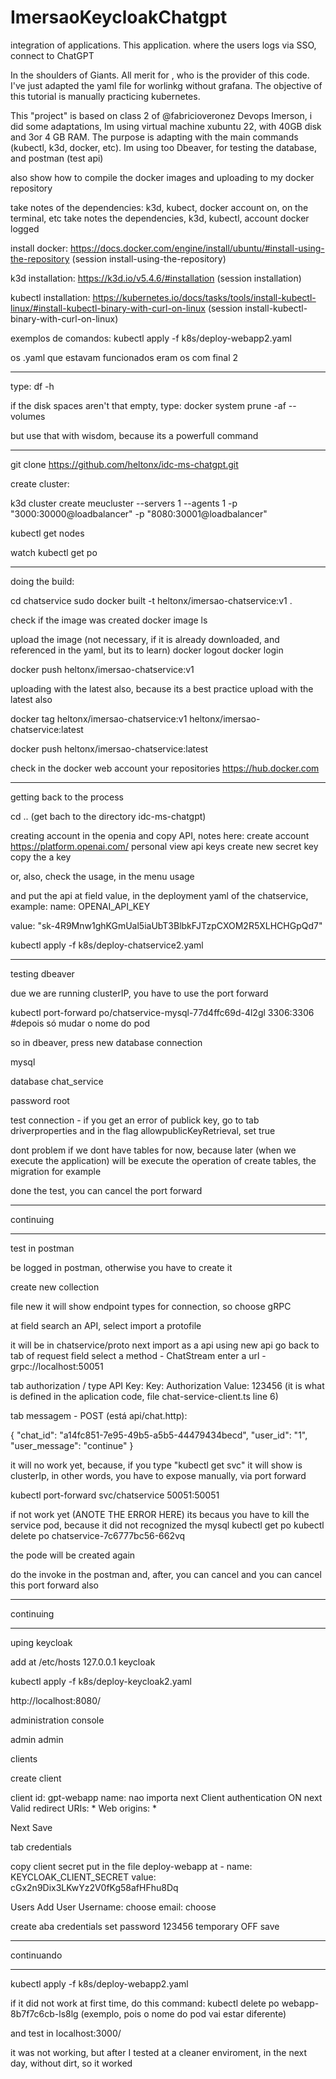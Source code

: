 # ImersaoKeycloakChatgpt
integration of applications. This application. where the users logs via SSO, connect to ChatGPT

In the shoulders of Giants. All merit for , who is the provider of this code. I've just adapted the yaml file for worlinkg without grafana.
The objective of this tutorial is manually practicing kubernetes.


This "project" is based on class 2 of @fabricioveronez Devops Imerson, i did some adaptations, Im using virtual machine xubuntu 22, with 40GB disk and 3or 4 GB RAM.
The purpose is adapting with the main commands (kubectl, k3d, docker, etc).
Im using too Dbeaver, for testing the database, and postman (test api)

also show how to compile the docker images and uploading to my docker repository

take notes of the dependencies: k3d, kubect, docker account on, on the terminal, etc
take notes the dependencies, k3d, kubectl, account docker logged

install docker:
https://docs.docker.com/engine/install/ubuntu/#install-using-the-repository
(session install-using-the-repository)

k3d installation:
https://k3d.io/v5.4.6/#installation
(session installation)

kubectl installation:
https://kubernetes.io/docs/tasks/tools/install-kubectl-linux/#install-kubectl-binary-with-curl-on-linux
(session install-kubectl-binary-with-curl-on-linux)


exemplos de comandos:
 kubectl apply -f k8s/deploy-webapp2.yaml 
 
 os .yaml que estavam funcionados eram os com final 2
 
-----

type: df -h

if the disk spaces aren't that empty, 
type: 
docker system prune -af --volumes

but use that with wisdom, because its a powerfull command

-----

git clone https://github.com/heltonx/idc-ms-chatgpt.git

create cluster:

k3d cluster create meucluster --servers 1 --agents 1 -p "3000:30000@loadbalancer" -p "8080:30001@loadbalancer"

kubectl get nodes

watch kubectl get po



------

doing the build:

cd chatservice
sudo docker built -t heltonx/imersao-chatservice:v1 .

check if the image was created
docker image ls

upload the image (not necessary, if it is already downloaded, and referenced in the yaml, but its to learn)
docker logout
docker login

docker push heltonx/imersao-chatservice:v1 

uploading with the latest also, because its a best practice upload with the latest also

docker tag heltonx/imersao-chatservice:v1 heltonx/imersao-chatservice:latest

docker push heltonx/imersao-chatservice:latest

check in the docker web account your repositories
https://hub.docker.com

-------

getting back to the process

cd .. (get bach to the directory idc-ms-chatgpt)

creating account in the openia and copy API, notes here:
create account
https://platform.openai.com/
personal
view api keys
create new secret key
copy the a key

or, also, check the usage, in the menu usage

and put the api at field value, in the deployment yaml of the chatservice, example:
name: OPENAI_API_KEY

value: "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"

kubectl apply -f k8s/deploy-chatservice2.yaml


-----------------

testing dbeaver

due we are running clusterIP, you have to use the port forward

kubectl port-forward po/chatservice-mysql-77d4ffc69d-4l2gl 3306:3306 #depois só mudar o nome do pod

so in dbeaver, press new database connection

mysql

database chat_service

password root

test connection - if you get an error of publick key, go to tab driverproperties and in the flag
allowpublicKeyRetrieval, set true

dont problem if we dont have tables for now, because later (when we execute the application) will be execute the operation of create tables, the migration for example

done the test, you can cancel  the port forward

-----------------

continuing

-----------------
test in postman

be logged in postman, otherwise you have to create it

create new collection

file new
it will show endpoint types for connection, so choose gRPC

at field search an API, select import a protofile

it will be in chatservice/proto
next
import as a api
using new api
go back to tab of request
field select a method - ChatStream
enter a url - grpc://localhost:50051

tab authorization / type API Key:
Key: Authorization
Value: 123456 
(it is what is defined in the aplication code, file chat-service-client.ts line 6)

tab messagem - POST (está api/chat.http):

{
    "chat_id": "a14fc851-7e95-49b5-a5b5-44479434becd",
    "user_id": "1",
    "user_message": "continue"
}


it will no work yet, because, if you type "kubectl get svc"
it will show is clusterIp, in other words, you have to expose manually, via port forward

kubectl port-forward svc/chatservice 50051:50051

if not work yet (ANOTE THE ERROR HERE) its becaus you have to kill the service pod, because it did not recognized the mysql
kubectl get po
kubectl delete po chatservice-7c6777bc56-662vq

the pode will be created again

do the invoke in the postman
and, after, you can cancel
and you can cancel this port forward also

-----------------

continuing

-----------------

uping keycloak

add at /etc/hosts
127.0.0.1 keycloak

kubectl apply -f k8s/deploy-keycloak2.yaml 

http://localhost:8080/

administration console

admin
admin

clients

create client

client id: gpt-webapp
name: nao importa
next
Client authentication ON
next
Valid redirect URIs: *
Web origins: *

Next
Save

tab credentials

copy client secret
put in the file deploy-webapp at
        - name: KEYCLOAK_CLIENT_SECRET
          value: cGx2n9Dix3LKwYz2V0fKg58afHFhu8Dq

Users
Add User
Username: choose
email: choose

create
aba credentials
set password
123456
temporary OFF
save

-----------------

continuando

-----------------


kubectl apply -f k8s/deploy-webapp2.yaml

if it did not work at first time, do this command:
kubectl delete po webapp-8b7f7c6cb-ls8lg (exemplo, pois o nome do pod vai estar diferente)

and test in 
localhost:3000/


it was not working,
but after I tested at a cleaner enviroment, in the next day, without dirt, so it worked
